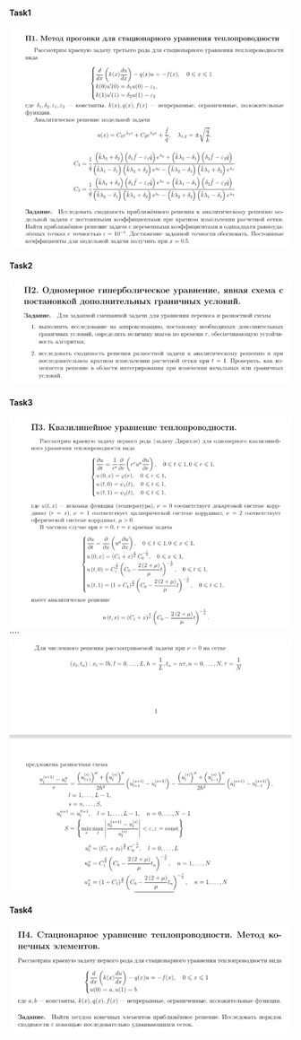 #### Task1
![img](hw1/resources/task.png)
#### Task2
![img](hw2/resources/task.png)
#### Task3
![img](hw3/resources/taks1.png)````
![img](hw3/resources/task2.png)
#### Task4
![img](hw4/resources/task.png)


